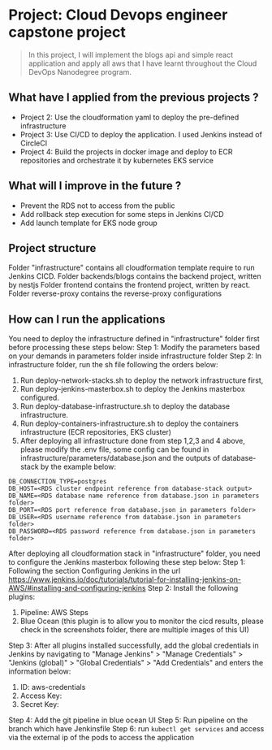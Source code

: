 # Project: Cloud Devops engineer capstone project

> In this project, I will implement the blogs api and simple react application and apply all aws that I have learnt throughout the Cloud DevOps Nanodegree program.

## What have I applied from the previous projects ?

- Project 2: Use the cloudformation yaml to deploy the pre-defined infrastructure
- Project 3: Use CI/CD to deploy the application. I used Jenkins instead of CircleCI
- Project 4: Build the projects in docker image and deploy to ECR repositories and orchestrate it by kubernetes EKS service

## What will I improve in the future ?

- Prevent the RDS not to access from the public
- Add rollback step execution for some steps in Jenkins CI/CD
- Add launch template for EKS node group

## Project structure

Folder "infrastructure" contains all cloudformation template require to run Jenkins CICD.
Folder backends/blogs contains the backend project, written by nestjs
Folder frontend contains the frontend project, written by react.
Folder reverse-proxy contains the reverse-proxy configurations

## How can I run the applications
You need to deploy the infrastructure defined in "infrastructure" folder first before processing these steps below:
Step 1: Modify the parameters based on your demands in parameters folder inside infrastructure folder
Step 2: In infrastructure folder, run the sh file following the orders below:
1. Run deploy-network-stacks.sh to deploy the network infrastructure first, 
2. Run deploy-jenkins-masterbox.sh to deploy the Jenkins masterbox configured.
3. Run deploy-database-infrastructure.sh to deploy the database infrastructure.
4. Run deploy-containers-infrastructure.sh to deploy the containers infrastructure (ECR repositories, EKS cluster)
5. After deploying all infrastructure done from step 1,2,3 and 4 above, please modify the .env file, some config can be found in infrastructure/parameters/database.json and the outputs of database-stack by the example below:

```
DB_CONNECTION_TYPE=postgres
DB_HOST=<RDS cluster endpoint reference from database-stack output>
DB_NAME=<RDS database name reference from database.json in parameters folder>
DB_PORT=<RDS port reference from database.json in parameters folder>
DB_USER=<RDS username reference from database.json in parameters folder>
DB_PASSWORD=<RDS password reference from database.json in parameters folder>
```

After deploying all cloudformation stack in "infrastructure" folder, you need to configure the Jenkins masterbox following these step below:
Step 1: Following the section Configuring Jenkins in the url https://www.jenkins.io/doc/tutorials/tutorial-for-installing-jenkins-on-AWS/#installing-and-configuring-jenkins 
Step 2: Install the following plugins:
1. Pipeline: AWS Steps
2. Blue Ocean (this plugin is to allow you to monitor the cicd results, please check in the screenshots folder, there are multiple images of this UI)

Step 3: After all plugins installed successfully, add the global credentials in Jenkins by navigating to "Manage Jenkins" > "Manage Credentials" > "Jenkins (global)" > "Global Credentials" > "Add Credentials" and enters the information below:
1. ID: aws-credentials
2. Access Key: <IAM user access key>
3. Secret Key: <IAM user secret key>

Step 4: Add the git pipeline in blue ocean UI
Step 5: Run pipeline on the branch which have Jenkinsfile
Step 6: run `kubectl get services` and access via the external ip of the pods to access the application